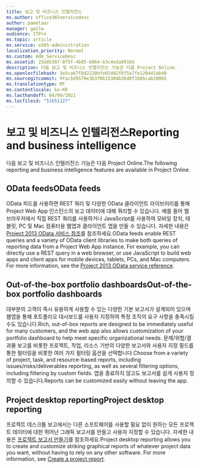 ```yaml
---
title: 보고 및 비즈니스 인텔리전스
ms.author: office365servicedesc
author: pamelaar
manager: gailw
audience: ITPro
ms.topic: article
ms.service: o365-administration
localization_priority: Normal
ms.custom: Adm_ServiceDesc
ms.assetid: 22e85387-8f5f-4b85-b064-b3c4eda8916d
description: 다음 보고 및 비즈니스 인텔리전스 기능은 다음 Project Online.
ms.openlocfilehash: 3e5ca67f8d2220bfe02492f6f5a7fe120441ab40
ms.sourcegitcommit: 9fac5d9579e3b370b15384b36d0f1805cab20065
ms.translationtype: MT
ms.contentlocale: ko-KR
ms.lasthandoff: 04/09/2021
ms.locfileid: "51651127"
---
```

# <a name="reporting-and-business-intelligence"></a><span data-ttu-id="7f985-103">보고 및 비즈니스 인텔리전스</span><span class="sxs-lookup"><span data-stu-id="7f985-103">Reporting and business intelligence</span></span>

<span data-ttu-id="7f985-104">다음 보고 및 비즈니스 인텔리전스 기능은 다음 Project Online.</span><span class="sxs-lookup"><span data-stu-id="7f985-104">The following reporting and business intelligence features are available in Project Online.</span></span>
  
## <a name="odata-feeds"></a><span data-ttu-id="7f985-105">OData feeds</span><span class="sxs-lookup"><span data-stu-id="7f985-105">OData feeds</span></span>

<span data-ttu-id="7f985-p101">OData 피드를 사용하면 REST 쿼리 및 다양한 OData 클라이언트 라이브러리를 통해 Project Web App 인스턴스의 보고 데이터에 대해 쿼리할 수 있습니다. 예를 들어 웹 브라우저에서 직접 REST 쿼리를 사용하거나 JavaScript를 사용하여 모바일 장치, 태블릿, PC 및 Mac 컴퓨터용 웹앱과 클라이언트 앱을 만들 수 있습니다. 자세한 내용은 [Project 2013 OData 서비스 참조](/previous-versions/office/project-odata/jj163015(v=office.15))를 참조하세요.</span><span class="sxs-lookup"><span data-stu-id="7f985-p101">OData feeds enable REST queries and a variety of OData client libraries to make both queries of reporting data from a Project Web App instance. For example, you can directly use a REST query in a web browser, or use JavaScript to build web apps and client apps for mobile devices, tablets, PCs, and Mac computers. For more information, see the [Project 2013 OData service reference](/previous-versions/office/project-odata/jj163015(v=office.15)).</span></span>
  
## <a name="out-of-the-box-portfolio-dashboards"></a><span data-ttu-id="7f985-109">Out-of-the-box portfolio dashboards</span><span class="sxs-lookup"><span data-stu-id="7f985-109">Out-of-the-box portfolio dashboards</span></span>

<span data-ttu-id="7f985-110">대부분의 고객이 즉시 유용하게 사용할 수 있는 다양한 기본 보고서가 설계되어 있으며 웹앱을 통해 포트폴리오 대시보드를 사용자 지정하여 특정 조직의 요구 사항을 충족시킬 수도 있습니다.</span><span class="sxs-lookup"><span data-stu-id="7f985-110">Rich, out-of-box reports are designed to be immediately useful for many customers, and the web app also allows customization of your portfolio dashboard to help meet specific organizational needs.</span></span> <span data-ttu-id="7f985-111">문제/위험/결과물 보고를 비롯한 프로젝트, 작업, 리소스 기반의 다양한 보고서와 사용자 지정 필드를 통한 필터링을 비롯한 여러 가지 필터링 옵션을 선택합니다.</span><span class="sxs-lookup"><span data-stu-id="7f985-111">Choose from a variety of project, task, and resource-based reports, including issues/risks/deliverables reporting, as well as several filtering options, including filtering by custom fields.</span></span> <span data-ttu-id="7f985-112">앱을 종료하지 않고도 보고서를 쉽게 사용자 정의할 수 있습니다.</span><span class="sxs-lookup"><span data-stu-id="7f985-112">Reports can be customized easily without leaving the app.</span></span> 
  
## <a name="project-desktop-reporting"></a><span data-ttu-id="7f985-113">Project desktop reporting</span><span class="sxs-lookup"><span data-stu-id="7f985-113">Project desktop reporting</span></span>

<span data-ttu-id="7f985-p103">프로젝트 데스크톱 보고에서는 다른 소프트웨어를 사용할 필요 없이 원하는 모든 프로젝트 데이터에 대한 뛰어난 그래픽 보고서를 만들고 사용자 지정할 수 있습니다. 자세한 내용은 [프로젝트 보고서 만들기](https://go.microsoft.com/fwlink/?LinkID=823657&amp;clcid=0x409)를 참조하세요.</span><span class="sxs-lookup"><span data-stu-id="7f985-p103">Project desktop reporting allows you to create and customize striking graphical reports of whatever project data you want, without having to rely on any other software. For more information, see [Create a project report](https://go.microsoft.com/fwlink/?LinkID=823657&amp;clcid=0x409).</span></span>
